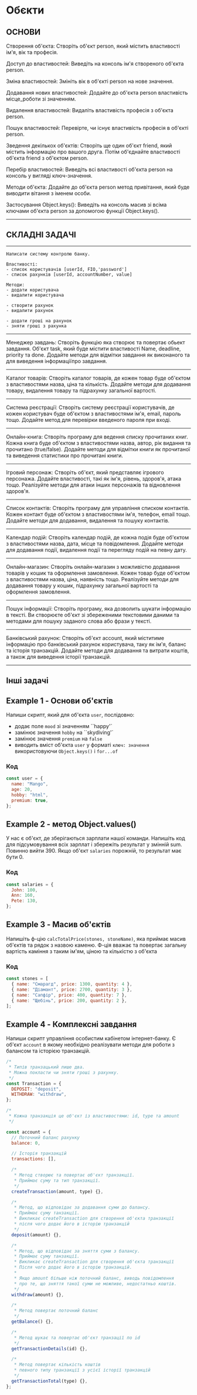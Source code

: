 # Обєкти

## ОСНОВИ

Створення об'єкта: Створіть об'єкт person, який містить властивості ім'я, вік та професія.

Доступ до властивостей: Виведіть на консоль ім'я створеного об'єкта person.

Зміна властивостей: Змініть вік в об'єкті person на нове значення.

Додавання нових властивостей: Додайте до об'єкта person властивість місце_роботи зі значенням.

Видалення властивостей: Видаліть властивість професія з об'єкта person.

Пошук властивостей: Перевірте, чи існує властивість професія в об'єкті person.

Зведення декількох об'єктів: Створіть ще один об'єкт friend, який містить інформацію про вашого друга. Потім об'єднайте властивості об'єкта friend з об'єктом person.

Перебір властивостей: Виведіть всі властивості об'єкта person на консоль у вигляді ключ-значення.

Методи об'єкта: Додайте до об'єкта person метод привітання, який буде виводити вітання з іменем особи.

Застосування Object.keys(): Виведіть на консоль масив зі всіма ключами об'єкта person за допомогою функції Object.keys().

---

## СКЛАДНІ ЗАДАЧІ

---

```
Написати систему контролю банку.

Властивості:
- список користувачів [userId, FIO,'password']
- список рахунків [userId, accountNumber, value]

Методи:
- додати користувача
- видалити користувача

- створити рахунок
- видалити рахунок

- додати гроші на рахунок
- зняти гроші з рахунка
```

---

Менеджер завдань: Створіть функцію яка створює та повертає обьект завдання.
Об'єкт task, який буде містити властивості Name, deadline, priority та done.
Додайте методи для відмітки завдання як виконаного та для виведення
інформаціїпро завдання.

---

Каталог товарів: Створіть каталог товарів, де кожен товар буде об'єктом з
властивостями назва, ціна та кількість. Додайте методи для додавання товару,
видалення товару та підрахунку загальної вартості.

---

Система реєстрації: Створіть систему реєстрації користувачів, де кожен
користувач буде об'єктом з властивостями ім'я, email, пароль тощо. Додайте метод
для перевірки введеного пароля при вході.

---

Онлайн-книга: Створіть програму для ведення списку прочитаних книг. Кожна книга
буде об'єктом з властивостями назва, автор, рік видання та прочитано
(true/false). Додайте методи для відмітки книги як прочитаної та виведення
статистики про прочитані книги.

---

Ігровий персонаж: Створіть об'єкт, який представляє ігрового персонажа. Додайте
властивості, такі як ім'я, рівень, здоров'я, атака тощо. Реалізуйте методи для
атаки інших персонажів та відновлення здоров'я.

---

Список контактів: Створіть програму для управління списком контактів. Кожен
контакт буде об'єктом з властивостями ім'я, телефон, email тощо. Додайте методи
для додавання, видалення та пошуку контактів.

---

Календар подій: Створіть календар подій, де кожна подія буде об'єктом з
властивостями назва, дата, місце та повідомлення. Додайте методи для додавання
події, видалення події та перегляду подій на певну дату.

---

Онлайн-магазин: Створіть онлайн-магазин з можливістю додавання товарів у кошик
та оформлення замовлення. Кожен товар буде об'єктом з властивостями назва, ціна,
наявність тощо. Реалізуйте методи для додавання товару у кошик, підрахунку
загальної вартості та оформлення замовлення.

---

Пошук інформації: Створіть програму, яка дозволить шукати інформацію в тексті.
Ви створюєте об'єкт зі збереженими текстовими даними та методами для пошуку
заданого слова або фрази у тексті.

---

Банківський рахунок: Створіть об'єкт account, який міститиме інформацію про
банківський рахунок користувача, таку як ім'я, баланс та історія транзакцій.
Додайте методи для додавання та витрати коштів, а також для виведення історії
транзакцій.

---

## Інші задачі

## Example 1 - Основи об'єктів

Напиши скрипт, який для об'єкта `user`, послідовно:

- додає поле `mood` зі значенням ``happy'`
- замінює значення `hobby` на ``skydiving'`
- замінює значення `premium` на `false`
- виводить вміст об'єкта `user` у форматі `ключ: значення` використовуючи
  `Object.keys()` і `for...of`

### Код

```js
const user = {
  name: "Mango",
  age: 20,
  hobby: "html",
  premium: true,
};
```

## Example 2 - метод Object.values()

У нас є об'єкт, де зберігаються зарплати нашої команди. Напишіть код для
підсумовування всіх зарплат і збережіть результат у змінній sum. Повинно
вийти 390. Якщо об'єкт `salaries` порожній, то результат має бути 0.

### Код

```js
const salaries = {
  John: 100,
  Ann: 160,
  Pete: 130,
};
```

## Example 3 - Масив об'єктів

Напишіть ф-цію `calcTotalPrice(stones, stoneName)`, яка приймає масив
об'єктів та рядок з назвою каменю. Ф-ція вважає та повертає загальну вартість
каміння з таким ім'ям, ціною та кількістю з об'єкта

### Код

```js
const stones = [
  { name: "Смарагд", price: 1300, quantity: 4 },
  { name: "Діамант", price: 2700, quantity: 3 },
  { name: "Сапфір", price: 400, quantity: 7 },
  { name: "Щебінь", price: 200, quantity: 2 },
];
```

## Example 4 - Комплексні завдання

Напиши скрипт управління особистим кабінетом інтернет-банку. Є об'єкт `account`
в якому необхідно реалізувати методи для роботи з балансом та історією
транзакцій.

```js
/*
 * Типів транзацький лише два.
 * Можна покласти чи зняти гроші з рахунку.
 */
const Transaction = {
  DEPOSIT: "deposit",
  WITHDRAW: "withdraw",
};

/*
 * Кожна транзакція це об'єкт із властивостями: id, type та amount
 */

const account = {
  // Поточний баланс рахунку
  balance: 0,

  // Історія транзакцій
  transactions: [],

  /*
   * Метод створює та повертає об'єкт транзакції.
   * Приймає суму та тип транзакції.
   */
  createTransaction(amount, type) {},

  /*
   * Метод, що відповідає за додавання суми до балансу.
   * Приймає суму танзакції.
   * Викликає createTransaction для створення об'єкта транзакції
   * після чого додає його в історію транзакцій
   */
  deposit(amount) {},

  /*
   * Метод, що відповідає за зняття суми з балансу.
   * Приймає суму танзакції.
   * Викликає createTransaction для створення об'єкта транзакції
   * Після чого додає його в історію транзакцій.
   *
   * Якщо amount більше ніж поточний баланс, виводь повідомлення
   * про те, що зняття такої суми не можливе, недостатньо коштів.
   */
  withdraw(amount) {},

  /*
   * Метод повертає поточний баланс
   */
  getBalance() {},

  /*
   * Метод шукає та повертає об'єкт транзації по id
   */
  getTransactionDetails(id) {},

  /*
   * Метод повертає кількість коштів
   * певного типу транзакції з усієї історії транзакцій
   */
  getTransactionTotal(type) {},
};
```
